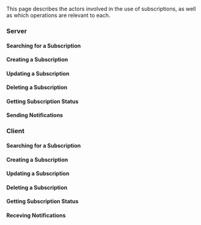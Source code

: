 
This page describes the actors involved in the use of subscriptions, as well as which operations are relevant to each.

### Server

#### Searching for a Subscription

#### Creating a Subscription

#### Updating a Subscription

#### Deleting a Subscription

#### Getting Subscription Status

#### Sending Notifications

### Client

#### Searching for a Subscription

#### Creating a Subscription

#### Updating a Subscription

#### Deleting a Subscription

#### Getting Subscription Status

#### Receving Notifications

